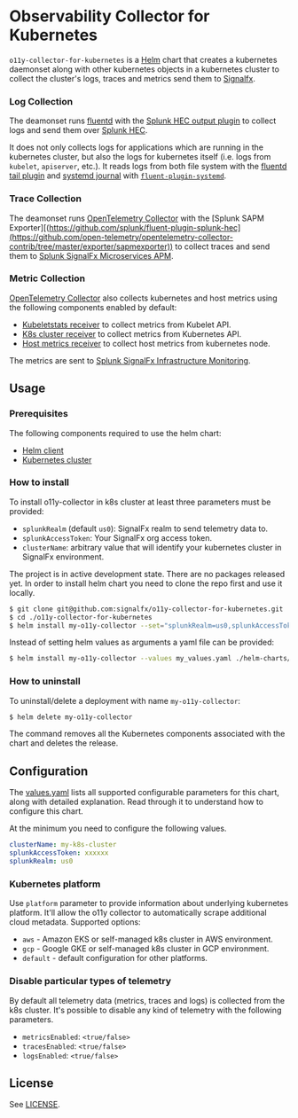 # Observability Collector for Kubernetes

`o11y-collector-for-kubernetes` is a [Helm](https://github.com/kubernetes/helm) chart that
creates a kubernetes daemonset along with other kubernetes objects in a
kubernetes cluster to collect the cluster's logs, traces and metrics send them to
[Signalfx](https://www.signalfx.com/).

### Log Collection

The deamonset runs [fluentd](https://www.fluentd.org/) with the
[Splunk HEC output plugin](https://github.com/splunk/fluent-plugin-splunk-hec)
to collect logs and send them over
[Splunk HEC](http://docs.splunk.com/Documentation/Splunk/7.1.0/Data/AboutHEC).

It does not only collects logs for applications which are running in the
kubernetes cluster, but also the logs for kubernetes itself (i.e. logs from
`kubelet`, `apiserver`, etc.). It reads logs from both file system with the
[fluentd tail plugin](https://docs.fluentd.org/v1.0/articles/in_tail) and
[systemd journal](http://0pointer.de/blog/projects/journalctl.html) with
[`fluent-plugin-systemd`](https://github.com/reevoo/fluent-plugin-systemd).

### Trace Collection

The deamonset runs [OpenTelemetry Collector](https://github.com/open-telemetry/opentelemetry-collector/) with the
[Splunk SAPM Exporter][(https://github.com/splunk/fluent-plugin-splunk-hec](https://github.com/open-telemetry/opentelemetry-collector-contrib/tree/master/exporter/sapmexporter))
to collect traces and send them to
[Splunk SignalFx Microservices APM](https://www.splunk.com/en_us/software/microservices-apm.html).

### Metric Collection

[OpenTelemetry Collector](https://github.com/open-telemetry/opentelemetry-collector/) also collects kubernetes and host
metrics using the following components enabled by default:
- [Kubeletstats receiver](https://github.com/open-telemetry/opentelemetry-collector-contrib/tree/master/receiver/kubeletstatsreceiver)
to collect metrics from Kubelet API.
- [K8s cluster receiver](https://github.com/open-telemetry/opentelemetry-collector-contrib/tree/master/receiver/k8sclusterreceiver)
to collect metrics from Kubernetes API.
- [Host metrics receiver](https://github.com/open-telemetry/opentelemetry-collector/tree/master/receiver/hostmetricsreceiver)
to collect host metrics from kubernetes node.

The metrics are sent to
[Splunk SignalFx Infrastructure Monitoring](https://www.splunk.com/en_us/software/infrastructure-monitoring.html).

## Usage

### Prerequisites

The following components required to use the helm chart:

- [Helm client](https://helm.sh/docs/intro/install/)
- [Kubernetes cluster](https://kubernetes.io/)

### How to install

To install o11y-collector in k8s cluster at least three parameters must be provided:
- `splunkRealm` (default `us0`): SignalFx realm to send telemetry data to.
- `splunkAccessToken`: Your SignalFx org access token.
- `clusterName`: arbitrary value that will identify your kubernetes cluster in SignalFx environment.

The project is in active development state. There are no packages released yet.
In order to install helm chart you need to clone the repo first and use it locally.

```bash
$ git clone git@github.com:signalfx/o11y-collector-for-kubernetes.git
$ cd ./o11y-collector-for-kubernetes
$ helm install my-o11y-collector --set="splunkRealm=us0,splunkAccessToken=xxxxxx,clusterName=my-cluster" ./helm-charts/o11y-collector-for-kubernetes
```

Instead of setting helm values as arguments a yaml file can be provided:

```bash
$ helm install my-o11y-collector --values my_values.yaml ./helm-charts/o11y-collector-for-kubernetes
```

### How to uninstall

To uninstall/delete a deployment with name `my-o11y-collector`:

```bash
$ helm delete my-o11y-collector
```

The command removes all the Kubernetes components associated with the chart and
deletes the release.

## Configuration

The [values.yaml](https://github.com/signalfx/o11y-collector-for-kubernetes/helm-charts/o11y-collector-for-kubernetes/values.yaml)
lists all supported configurable parameters for this chart, along with detailed explanation.
Read through it to understand how to configure this chart.

At the minimum you need to configure the following values.

```yaml
clusterName: my-k8s-cluster
splunkAccessToken: xxxxxx
splunkRealm: us0
```

### Kubernetes platform

Use `platform` parameter to provide information about underlying kubernetes platform.
It'll allow the o11y collector to automatically scrape additional cloud metadata. Supported options:
- `aws` - Amazon EKS or self-managed k8s cluster in AWS environment.
- `gcp` - Google GKE or self-managed k8s cluster in GCP environment.
- `default` - default configuration for other platforms.

### Disable particular types of telemetry

By default all telemetry data (metrics, traces and logs) is collected from the k8s cluster.
It's possible to disable any kind of telemetry with the following parameters.

- `metricsEnabled`: `<true/false>`
- `tracesEnabled`: `<true/false>`
- `logsEnabled`: `<true/false>`

## License ##

See [LICENSE](LICENSE).
